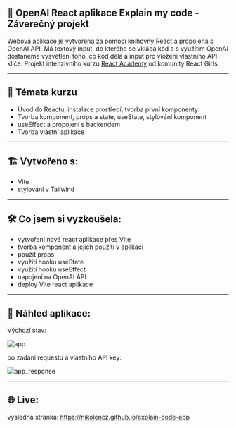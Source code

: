 ## 🧭  OpenAI React aplikace Explain my code - Záverečný projekt

Webová aplikace je vytvořena za pomocí knihovny React a propojená s OpenAI API. Má textový input, do kterého se vkládá kód a s využitím OpenAI dostaneme vysvětlení toho, co kód dělá a input pro vložení vlastního API klíče.
Projekt intenzivního kurzu [React Academy](https://reactgirls.com/akademie) od komunity React Girls.

---

## 📜 Témata kurzu

- Úvod do Reactu, instalace prostředí, tvorba první komponenty
- Tvorba komponent, props a state, useState, stylování komponent
- useEffect a propojení s backendem
- Tvorba vlastní aplikace

---

## 🏗️ Vytvořeno s:

- Vite
- stylování v Tailwind

---

## 🛠️ Co jsem si vyzkoušela:

- vytvoření nové react aplikace přes Vite
- tvorba komponent a jejich použití v aplikaci
- použít props
- využití hooku useState
- využití hooku useEffect
- napojení na OpenAI API
- deploy Vite react aplikace

---


 ## 👀 Náhled aplikace:

Výchozí stav:

![app](https://github.com/NikoLenCZ/explain-code-app/assets/55710950/7118f6fe-acc4-4cd7-8076-484eed7fffb6)



po zadání requestu a vlastního API key:

![app_response](https://github.com/NikoLenCZ/explain-code-app/assets/55710950/605ab382-fb0a-4b3f-b1c6-302e9c1acb9d)



---

 ## 🌐 Live:

výsledná stránka: https://nikolencz.github.io/explain-code-app


